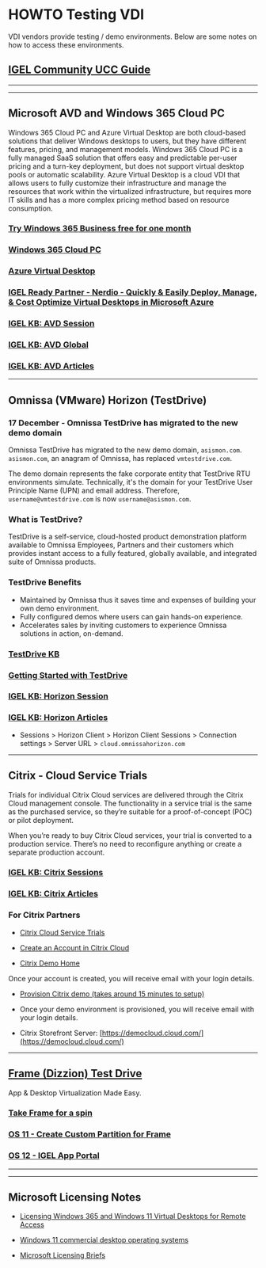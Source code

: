 # HOWTO Testing VDI

VDI vendors provide testing / demo environments. Below are some notes on how to access these environments.

<!---
## [IGEL Community UCC Guide](https://igel-community.github.io/IGEL-Docs-v02/Docs/HOWTO-UCC/)
-->

## [IGEL Community UCC Guide](HOWTO-UCC-Guide.md)

----------

-----

## Microsoft AVD and Windows 365 Cloud PC

Windows 365 Cloud PC and Azure Virtual Desktop are both cloud-based solutions that deliver Windows desktops to users, but they have different features, pricing, and management models. Windows 365 Cloud PC is a fully managed SaaS solution that offers easy and predictable per-user pricing and a turn-key deployment, but does not support virtual desktop pools or automatic scalability. Azure Virtual Desktop is a cloud VDI that allows users to fully customize their infrastructure and manage the resources that work within the virtualized infrastructure, but requires more IT skills and has a more complex pricing method based on resource consumption.

### [Try Windows 365 Business free for one month](https://www.microsoft.com/en-us/windows-365/business/windows-365-free-trial-b)

### [Windows 365 Cloud PC](https://www.microsoft.com/en-us/windows-365)

### [Azure Virtual Desktop](https://azure.microsoft.com/en-us/products/virtual-desktop)

### [IGEL Ready Partner - Nerdio - Quickly & Easily Deploy, Manage, & Cost Optimize Virtual Desktops in Microsoft Azure](https://getnerdio.com/)

### [IGEL KB: AVD Session](https://kb.igel.com/en/igel-os/11.10/avd-global)

### [IGEL KB: AVD Global](https://kb.igel.com/en/igel-os/11.10/avd-global)

### [IGEL KB: AVD Articles](https://kb.igel.com/en/igel-os/11.10/microsoft-azure-virtual-desktop-avd)

-----

## Omnissa (VMware) Horizon (TestDrive)

### 17 December - Omnissa TestDrive has migrated to the new demo domain

Omnissa TestDrive has migrated to the new demo domain, `asismon.com`. `asismon.com`, an anagram of Omnissa, has replaced `vmtestdrive.com`.

The demo domain represents the fake corporate entity that TestDrive RTU environments simulate. Technically, it's the domain for your TestDrive User Principle Name (UPN) and email address. Therefore, `username@vmtestdrive.com` is now `username@asismon.com`.

### What is TestDrive?

TestDrive is a self-service, cloud-hosted product demonstration platform available to Omnissa Employees, Partners and their customers which provides instant access to a fully featured, globally available, and integrated suite of Omnissa products.

### TestDrive Benefits

- Maintained by Omnissa thus it saves time and expenses of building your own demo environment.
- Fully configured demos where users can gain hands-on experience.
- Accelerates sales by inviting customers to experience Omnissa solutions in action, on-demand.

### [TestDrive KB](https://tdhelp.omnissa.com/hc/en-us/categories/28107641685523)

### [Getting Started with TestDrive](https://tdhelp.omnissa.com/hc/en-us)

### [IGEL KB: Horizon Session](https://kb.igel.com/en/igel-os/11.10/horizon-client-session)

### [IGEL KB: Horizon Articles](https://kb.igel.com/en/igel-os/11.10/vmware-horizon-1)

<!---
- OS 11: Sessions > Horizon Client > Horizon Client Sessions > Connection settings > Server URL > `horizon.discovery.vmware.com`
- OS 11: Sessions > Horizon Client > Horizon Client Sessions > Connection settings > Server URL > `horizon.vmtestdrive.com`
- OS 11: Sessions > Horizon Client > Horizon Client Sessions > Connection settings > Server URL > `horizon.td.omnissa.com`
-->

- Sessions > Horizon Client > Horizon Client Sessions > Connection settings > Server URL > `cloud.omnissahorizon.com`

-----

## Citrix  - Cloud Service Trials

Trials for individual Citrix Cloud services are delivered through the Citrix Cloud management console. The functionality in a service trial is the same as the purchased service, so they’re suitable for a proof-of-concept (POC) or pilot deployment.

When you’re ready to buy Citrix Cloud services, your trial is converted to a production service. There’s no need to reconfigure anything or create a separate production account.

### [IGEL KB: Citrix Sessions](https://kb.igel.com/en/igel-os/11.10/citrix-1)

### [IGEL KB: Citrix Articles](https://kb.igel.com/en/igel-os/11.10/citrix-1)

### For Citrix Partners

- [Citrix Cloud Service Trials](https://docs.citrix.com/en-us/citrix-cloud/overview/citrix-cloud-service-trials.html)

- [Create an Account in Citrix Cloud](https://www.citrix.com/welcome/create-account.html)

- [Citrix Demo Home](https://demo.citrix.com)

Once your account is created, you will receive email with your login details.

- [Provision Citrix demo (takes around 15 minutes to setup)](https://demo.citrix.com/provision)

- Once your demo environment is provisioned, you will receive email with your login details.

<!---
- Citrix Storefront Server: [https://demo.cloud.com/](https://demo.cloud.com/)
-->
- Citrix Storefront Server: [https://democloud.cloud.com/](https://democloud.cloud.com/)

-----

## [Frame (Dizzion) Test Drive](https://www.dizzion.com/)

App & Desktop Virtualization Made Easy.

### [Take Frame for a spin](https://www.dizzion.com/test-drive)

### [OS 11 - Create Custom Partition for Frame](https://github.com/IGEL-Community/IGEL-Custom-Partitions/tree/master/CP_Source/Apps/Frame)

### [OS 12 - IGEL App Portal](https://app.igel.com/#/api/frame)

-----

-----

## Microsoft Licensing Notes

- [Licensing Windows 365 and Windows 11 Virtual Desktops for Remote Access](https://raw.githubusercontent.com/IGEL-Community/IGEL-Docs-v02/main/docs/Docs/Images/HOWTO-Testing-VDI-Licensing-Windows-VDI.pdf)

- [Windows 11 commercial desktop operating systems](https://raw.githubusercontent.com/IGEL-Community/IGEL-Docs-v02/main/docs/Docs/Images/HOWTO-Testing-VDI-Windows-Licensing.pdf)

- [Microsoft Licensing Briefs](https://www.microsoft.com/licensing/docs/view/Licensing-Briefs)